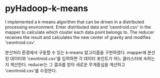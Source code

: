 # pyHadoop-k-means

I implemented a k-means algorithm that can be driven in a distributed processing environment. Enter distributed data and 'ceontroid.csv' in the mapper to calculate which cluster each data point belongs to. The reducer receives the result and calculates the new center of gravity and modifies 'ceontroid.csv'.

분산처리 환경에서 구동할 수 있는 k-means 알고리즘을 구현하였다. mapper에 분산된 데이터와 'ceontroid.csv'를 입력하면 각 데이터 포인트가 어느 클러스터에 속하는지 계산한다. reducer는 그 결과를 받아 새로운 무게중심을 계산하고 'ceontroid.csv'를 수정한다. 
